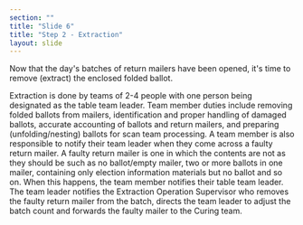 ```yaml
---
section: ""
title: "Slide 6"
title: "Step 2 - Extraction"
layout: slide
---
```


Now that the day's batches of return mailers have been opened, it's time to remove (extract) the enclosed folded ballot.

Extraction is done by teams of 2-4 people with one person being designated as the table team leader. Team member duties include removing folded ballots from mailers, identification and proper handling of damaged ballots, accurate accounting of ballots and return mailers, and preparing (unfolding/nesting) ballots for scan team processing. A team member is also responsible to notify their team leader when they come across a faulty return mailer. A faulty return mailer is one in which the contents are not as they should be such as no ballot/empty mailer, two or more ballots in one mailer, containing only election information materials but no ballot and so on. When this happens, the team member notifies their table team leader. The team leader notifies the Extraction Operation Supervisor who removes the faulty return mailer from the batch, directs the team leader to adjust the batch count and forwards the faulty mailer to the Curing team.